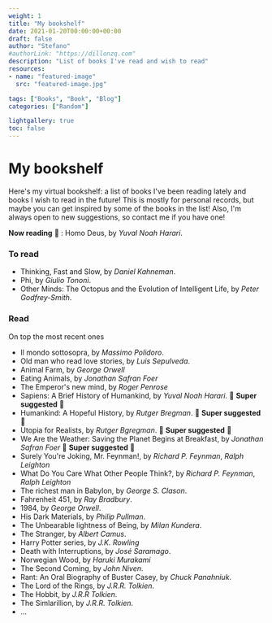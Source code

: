 ```yaml
---
weight: 1
title: "My bookshelf"
date: 2021-01-20T00:00:00+00:00
draft: false
author: "Stefano"
#authorLink: "https://dillonzq.com"
description: "List of books I've read and wish to read"
resources:
- name: "featured-image"
  src: "featured-image.jpg"

tags: ["Books", "Book", "Blog"]
categories: ["Random"]

lightgallery: true
toc: false
---
```


# My bookshelf  

Here's my virtual bookshelf: a list of books I've been reading lately and books I wish to read in the future! This is mostly for personal records, but maybe you can get inspired by some of the books in the list! Also, I'm always open to new suggestions, so contact me if you have one!

**Now reading** :book: : Homo Deus, by *Yuval Noah Harari*.

### To read

- Thinking, Fast and Slow, by *Daniel Kahneman*.
- Phi, by *Giulio Tononi*.
- Other Minds: The Octopus and the Evolution of Intelligent Life, by *Peter Godfrey-Smith*.

### Read
On top the most recent ones  

- Il mondo sottosopra, by *Massimo Polidoro*.
- Old man who read love stories, by *Luis Sepulveda*.
- Animal Farm, by *George Orwell*
- Eating Animals, by *Jonathan Safran Foer*
- The Emperor's new mind, by *Roger Penrose*
- Sapiens: A Brief History of Humankind, by *Yuval Noah Harari*. :book: **Super suggested** :book:
- Humankind: A Hopeful History, by *Rutger Bregman*. :book: **Super suggested** :book:
- Utopia for Realists, by *Rutger Bgregman*. :book: **Super suggested** :book:
- We Are the Weather: Saving the Planet Begins at Breakfast, by *Jonathan Safran Foer* :book: **Super suggested** :book:
- Surely You're Joking, Mr. Feynman!, by *Richard P. Feynman*, *Ralph Leighton*
- What Do You Care What Other People Think?, by *Richard P. Feynman*, *Ralph Leighton*
- The richest man in Babylon, by *George S. Clason*.
- Fahrenheit 451, by *Ray Bradbury*.
- 1984, by *George Orwell*.
- His Dark Materials, by *Philip Pullman*.
- The Unbearable lightness of Being, by *Milan Kundera*.
- The Stranger, by *Albert Camus*.
- Harry Potter series, by *J.K. Rowling*
- Death with Interruptions, by *José Saramago*.
- Norwegian Wood, by *Haruki Murakami*
- The Second Coming, by *John Niven*.
- Rant: An Oral Biography of Buster Casey, by *Chuck Panahniuk*.
- The Lord of the Rings, by *J.R.R. Tolkien*.
- The Hobbit, by *J.R.R Tolkien*.
- The Simlarillion, by *J.R.R. Tolkien*.
- ...

